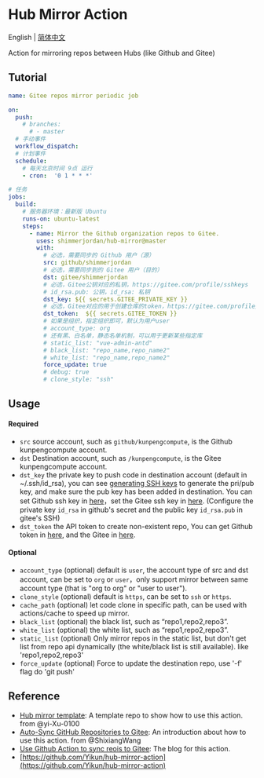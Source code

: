 # Hub Mirror Action

English | [简体中文](./README.md)

Action for mirroring repos between Hubs (like Github and Gitee)

## Tutorial

```yaml
name: Gitee repos mirror periodic job

on:
  push:
    # branches:
      # - master
  # 手动事件
  workflow_dispatch:
  # 计划事件
  schedule:
    # 每天北京时间 9点 运行
    - cron:  '0 1 * * *'

# 任务
jobs:
  build:
    # 服务器环境：最新版 Ubuntu
    runs-on: ubuntu-latest
    steps:
      - name: Mirror the Github organization repos to Gitee.
        uses: shimmerjordan/hub-mirror@master
        with:
          # 必选，需要同步的 Github 用户（源）
          src: github/shimmerjordan
          # 必选，需要同步到的 Gitee 用户（目的）
          dst: gitee/shimmerjordan
          # 必选，Gitee公钥对应的私钥，https://gitee.com/profile/sshkeys
          # id_rsa.pub: 公钥，id_rsa: 私钥
          dst_key: ${{ secrets.GITEE_PRIVATE_KEY }}
          # 必选，Gitee对应的用于创建仓库的token，https://gitee.com/profile/personal_access_tokens
          dst_token:  ${{ secrets.GITEE_TOKEN }}
          # 如果是组织，指定组织即可，默认为用户user
          # account_type: org
          # 还有黑、白名单，静态名单机制，可以用于更新某些指定库
          # static_list: "vue-admin-antd"
          # black_list: "repo_name,repo_name2"
          # white_list: "repo_name,repo_name2"
          force_update: true
          # debug: true
          # clone_style: "ssh"
```

## Usage

#### Required
- `src` source account, such as `github/kunpengcompute`, is the Github kunpengcompute account.
- `dst` Destination account, such as `/kunpengcompute`, is the Gitee kunpengcompute account.
- `dst_key` the private key to push code in destination account (default in ~/.ssh/id_rsa), you can see [generating SSH keys](https://docs.github.com/articles/generating-an-ssh-key/) to generate the pri/pub key, and make sure the pub key has been added in destination. You can set Github ssh key in [here](https://github.com/settings/keys)，set the Gitee ssh key in [here](https://gitee.com/profile/sshkeys). (Configure the private key `id_rsa` in github's secret and the public key `id_rsa.pub` in gitee's SSH)
- `dst_token` the API token to create non-existent repo, You can get Github token in [here](https://github.com/settings/tokens), and the Gitee in [here](https://gitee.com/profile/personal_access_tokens).

#### Optional
- `account_type` (optional) default is `user`, the account type of src and dst account, can be set to `org` or `user`，only support mirror between same account type (that is "org to org" or "user to user").
- `clone_style` (optional) default is `https`, can be set to `ssh` or `https`.
- `cache_path` (optional) let code clone in specific path, can be used with actions/cache to speed up mirror.
- `black_list` (optional) the black list, such as “repo1,repo2,repo3”.
- `white_list` (optional) the white list, such as “repo1,repo2,repo3”.
- `static_list` (optional) Only mirror repos in the static list, but don't get list from repo api dynamically (the white/black list is still available). like 'repo1,repo2,repo3'
- `force_update` (optional) Force to update the destination repo, use '-f' flag do 'git push'

## Reference
- [Hub mirror template](https://github.com/yi-Xu-0100/hub-mirror): A template repo to show how to use this action. from @yi-Xu-0100
- [Auto-Sync GitHub Repositories to Gitee](https://github.com/ShixiangWang/sync2gitee): An introduction about how to use this action. from @ShixiangWang
- [Use Github Action to sync reois to Gitee](http://shimmerjordan.github.io/2020/01/17/%E5%B7%A7%E7%94%A8Github-Action%E5%90%8C%E6%AD%A5%E4%BB%A3%E7%A0%81%E5%88%B0Gitee/): The blog for this action.
- [https://github.com/Yikun/hub-mirror-action](https://github.com/Yikun/hub-mirror-action)
